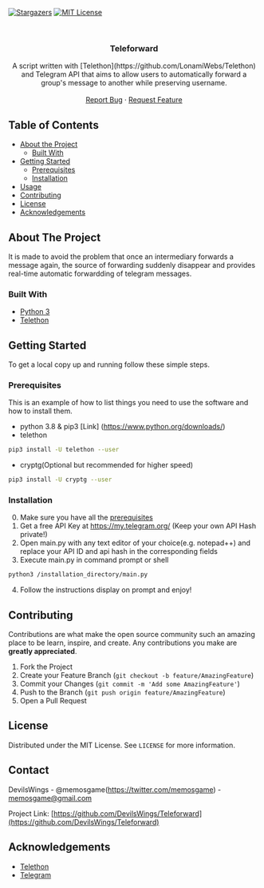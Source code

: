 <!--
*** Thanks for checking out this README Template. If you have a suggestion that would
*** make this better, please fork the repo and create a pull request or simply open
*** an issue with the tag "enhancement".
*** Thanks again! Now go create something AMAZING! :D
***
***
***
*** To avoid retyping too much info. Do a search and replace for the following:
*** github_username, repo, twitter_handle, email
-->





<!-- PROJECT SHIELDS -->
[![Stargazers][stars-shield]][stars-url]
[![MIT License][license-shield]][license-url]



<!-- PROJECT LOGO -->
<br />
<p align="center">
  <a href="https://github.com/DevilsWings/Teleforward">
  </a>

  <h3 align="center">Teleforward</h3>

  <p align="center">
    A script written with [Telethon](https://github.com/LonamiWebs/Telethon) and Telegram API that aims to allow users to automatically forward a group's message to another while preserving username.
    <br />
    <br />
    <a href="https://github.com/DevilsWings/Teleforward/issues">Report Bug</a>
    ·
    <a href="https://github.com/DevilsWings/Teleforward/issues">Request Feature</a>
  </p>
</p>



<!-- TABLE OF CONTENTS -->
## Table of Contents

* [About the Project](#about-the-project)
  * [Built With](#built-with)
* [Getting Started](#getting-started)
  * [Prerequisites](#prerequisites)
  * [Installation](#installation)
* [Usage](#usage)
* [Contributing](#contributing)
* [License](#license)
* [Acknowledgements](#acknowledgements)



<!-- ABOUT THE PROJECT -->
## About The Project

It is made to avoid the problem that once an intermediary forwards a message again, the source of forwarding suddenly disappear and provides real-time automatic forwardding of telegram messages.


### Built With

* [Python 3](https://www.python.org/)
* [Telethon](https://github.com/LonamiWebs/Telethon)



<!-- GETTING STARTED -->
## Getting Started

To get a local copy up and running follow these simple steps.

### Prerequisites

This is an example of how to list things you need to use the software and how to install them.
* python 3.8 & pip3 [Link] (https://www.python.org/downloads/)
* telethon
```sh
pip3 install -U telethon --user
```
* cryptg(Optional but recommended for higher speed)
```sh
pip3 install -U cryptg --user
```


### Installation
 
0. Make sure you have all the [prerequisites](#prerequisites)
1. Get a free API Key at https://my.telegram.org/ (Keep your own API Hash private!)
2. Open main.py with any text editor of your choice(e.g. notepad++) and replace your API ID and api hash in the corresponding fields
3. Execute main.py in command prompt or shell
```sh
python3 /installation_directory/main.py
```
4. Follow the instructions display on prompt and enjoy!



<!-- CONTRIBUTING -->
## Contributing

Contributions are what make the open source community such an amazing place to be learn, inspire, and create. Any contributions you make are **greatly appreciated**.

1. Fork the Project
2. Create your Feature Branch (`git checkout -b feature/AmazingFeature`)
3. Commit your Changes (`git commit -m 'Add some AmazingFeature'`)
4. Push to the Branch (`git push origin feature/AmazingFeature`)
5. Open a Pull Request



<!-- LICENSE -->
## License

Distributed under the MIT License. See `LICENSE` for more information.

<!-- CONTACT -->
## Contact

DevilsWings - @memosgame(https://twitter.com/memosgame) - memosgame@gmail.com

Project Link: [https://github.com/DevilsWings/Teleforward](https://github.com/DevilsWings/Teleforward)


<!-- ACKNOWLEDGEMENTS -->
## Acknowledgements

* [Telethon](https://github.com/LonamiWebs/Telethon)
* [Telegram](https://telegram.org/)





<!-- MARKDOWN LINKS & IMAGES -->
<!-- https://www.markdownguide.org/basic-syntax/#reference-style-links -->
[stars-shield]: https://img.shields.io/github/stars/DevilsWings/Teleforward.svg?style=flat-square
[stars-url]: https://github.com/DevilsWings/Teleforward/stargazers
[license-shield]: https://img.shields.io/github/license/DevilsWings/Teleforward
[license-url]: https://github.com/DevilsWings/Teleforward/LICENSE

